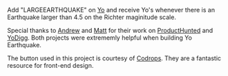 Add "LARGEEARTHQUAKE" on <a href="http://www.justyo.co">Yo</a> and receive Yo's whenever there is an Earthquake larger than 4.5 on the Richter maginitude scale.

Special thanks to <a href="https://github.com/andrewudell">Andrew</a> and <a href="https://github.com/mattjmcnaughton">Matt</a> for their work on <a href="https://github.com/andrewudell/ProductHunted">ProductHunted</a> and <a href="https://github.com/mattjmcnaughton/YoDigg">YoDigg</a>. Both projects were extrememly helpful when building Yo Earthquake. 

The button used in this project is courtesy of <a href="http://tympanus.net/codrops/2014/05/12/morphing-buttons-concept/">Codrops</a>. They are a fantastic resource for front-end design.  